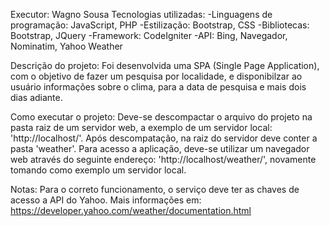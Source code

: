 
 Executor: Wagno Sousa
 Tecnologias utilizadas:
 -Linguagens de programação: JavaScript, PHP
 -Estilização: Bootstrap, CSS
 -Bibliotecas: Bootstrap, JQuery
 -Framework: CodeIgniter
 -API: Bing, Navegador, Nominatim, Yahoo Weather
 
 Descrição do projeto:
 Foi desenvolvida uma SPA (Single Page Application), com o objetivo de fazer um pesquisa por localidade, e 
 disponibilzar ao usuário informações sobre o clima, para a data de pesquisa e mais dois dias adiante.
 
 Como executar o projeto:
 Deve-se descompactar o arquivo do projeto na pasta raiz de um servidor web, a exemplo de um servidor local: 
 'http://localhost/'. Após descompatação, na raiz do servidor deve conter a pasta 'weather'. Para acesso a 
 aplicação, deve-se utilizar um navegador web através do seguinte endereço: 'http://localhost/weather/', novamente
 tomando como exemplo um servidor local.
 
 Notas:
 Para o correto funcionamento, o serviço deve ter as chaves de acesso a API do Yahoo. Mais informações em: https://developer.yahoo.com/weather/documentation.html